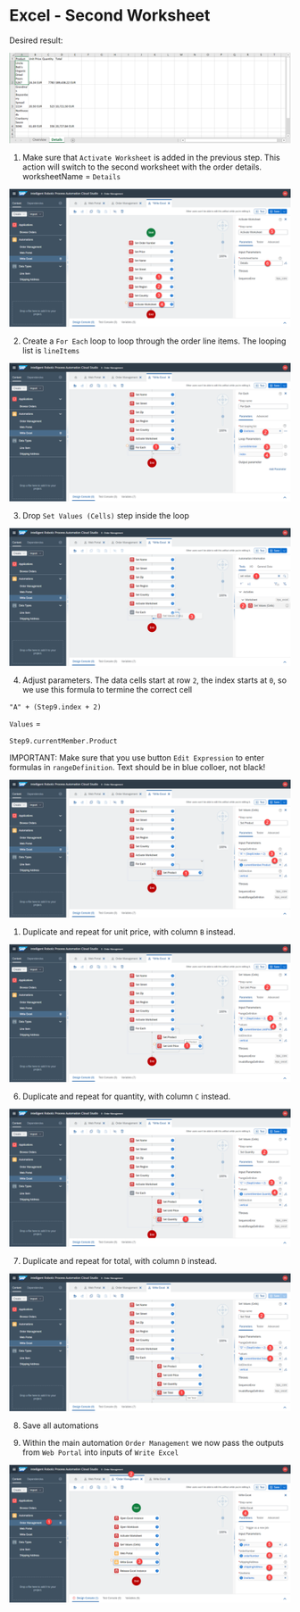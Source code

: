# Excel - Second Worksheet

Desired result:

![](images/0921.png)

1. Make sure that `Activate Worksheet` is added in the previous step. This action will switch to the second worksheet with the order details. worksheetName = `Details`

![](images/0909.png)

2. Create a `For Each` loop to loop through the order line items. The looping list is `lineItems`

![](images/0910.png)

3. Drop `Set Values (Cells)` step inside the loop

![](images/0911.png)

4. Adjust parameters. The data cells start at row `2`, the index starts at `0`, so we use this formula to termine the correct cell

```
"A" + (Step9.index + 2)
```

`Values` = 

```
Step9.currentMember.Product
```

IMPORTANT: Make sure that you use button `Edit Expression` to enter formulas in `rangeDefinition`. Text should be in blue colloer, not black!

![](images/0912.png)

1. Duplicate and repeat for unit price, with column `B` instead.


![](images/0913.png)

6. Duplicate and repeat for quantity, with column `C` instead.

![](images/0914.png)

7. Duplicate and repeat for total, with column `D` instead.

![](images/0915.png)

8. Save all automations 

9. Within the main automation `Order Management` we now pass the outputs from `Web Portal` into inputs of `Write Excel`

![](images/0916.png)